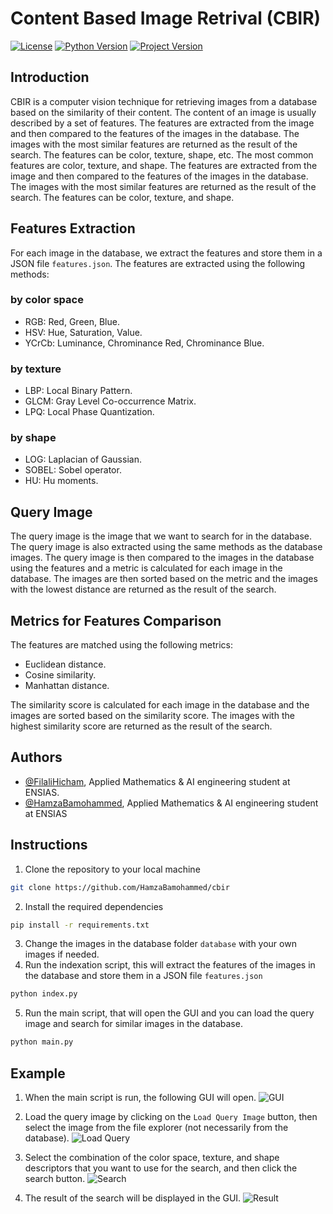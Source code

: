 # Content Based Image Retrival (CBIR)

[![License](https://img.shields.io/badge/License-MIT-blue.svg)](https://opensource.org/licenses/MIT) [![Python Version](https://img.shields.io/badge/Python-3.x-green.svg)](https://www.python.org/downloads/) [![Project Version](https://img.shields.io/badge/Project%20Version-1.0-lightgrey.svg)](https://github.com/HamzaBamohammed/CBIR)

## Introduction

CBIR is a computer vision technique for retrieving images from a database based on the similarity of their content. The content of an image is usually described by a set of features. The features are extracted from the image and then compared to the features of the images in the database. The images with the most similar features are returned as the result of the search. The features can be color, texture, shape, etc. The most common features are color, texture, and shape. The features are extracted from the image and then compared to the features of the images in the database. The images with the most similar features are returned as the result of the search. The features can be color, texture, and shape.

## Features Extraction
For each image in the database, we extract the features and store them in a JSON file ```features.json```. The features are extracted using the following methods:

### by color space


- RGB: Red, Green, Blue. 
- HSV: Hue, Saturation, Value.
- YCrCb: Luminance, Chrominance Red, Chrominance Blue.

### by texture

- LBP: Local Binary Pattern.
- GLCM: Gray Level Co-occurrence Matrix.
- LPQ: Local Phase Quantization.

### by shape

- LOG: Laplacian of Gaussian.
- SOBEL: Sobel operator.
- HU: Hu moments.

## Query Image
The query image is the image that we want to search for in the database. The query image is also extracted using the same methods as the database images. The query image is then compared to the images in the database using the features and a metric is calculated for each image in the database. The images are then sorted based on the metric and the images with the lowest distance are returned as the result of the search.

## Metrics for Features Comparison
The features are matched using the following metrics:

- Euclidean distance.
- Cosine similarity.
- Manhattan distance.

The similarity score is calculated for each image in the database and the images are sorted based on the similarity score. The images with the highest similarity score are returned as the result of the search.

## Authors
- [@FilaliHicham](https://www.github.com/FILALIHicham), Applied Mathematics & AI engineering student at ENSIAS.
- [@HamzaBamohammed](https://www.github.com/HamzaBamohammed), Applied Mathematics & AI engineering student at ENSIAS

## Instructions
1. Clone the repository to your local machine
```bash
git clone https://github.com/HamzaBamohammed/cbir
```
2. Install the required dependencies
```bash
pip install -r requirements.txt
```
3. Change the images in the database folder ```database``` with your own images if needed.
4. Run the indexation script, this will extract the features of the images in the database and store them in a JSON file ```features.json```
```bash
python index.py
```
5. Run the main script, that will open the GUI and you can load the query image and search for similar images in the database.
```bash
python main.py
```

## Example

1. When the main script is run, the following GUI will open.
![GUI](https://archive.org/download/screenshot-4_202301/screenshot%201.png)

2. Load the query image by clicking on the ```Load Query Image``` button, then select the image from the file explorer (not necessarily from the database).
![Load Query](https://archive.org/download/screenshot-4_202301/screenshot%202.png)

3. Select the combination of the color space, texture, and shape descriptors that you want to use for the search, and then click the search button.
![Search](https://archive.org/download/screenshot-4_202301/screenshot%203.png)

4. The result of the search will be displayed in the GUI.
![Result](https://archive.org/download/screenshot-4_202301/screenshot%204.png)
